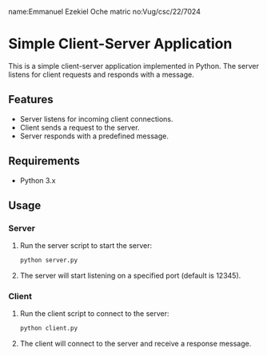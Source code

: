 name:Emmanuel Ezekiel Oche
matric no:Vug/csc/22/7024

# Simple Client-Server Application

This is a simple client-server application implemented in Python. The server listens for client requests and responds with a message.

## Features

- Server listens for incoming client connections.
- Client sends a request to the server.
- Server responds with a predefined message.

## Requirements

- Python 3.x

## Usage

### Server

1. Run the server script to start the server:
    ```sh
    python server.py
    ```

2. The server will start listening on a specified port (default is 12345).

### Client

1. Run the client script to connect to the server:
    ```sh
    python client.py
    ```

2. The client will connect to the server and receive a response message.
